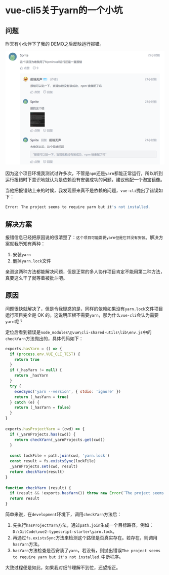 # vue-cli5关于yarn的一个小坑

## 问题

昨天有小伙伴下了我的 DEMO之后反映运行报错。

![小伙伴反映报错](https://raw.githubusercontent.com/ivestszheng/images-store/master/img/0.png)

因为这个项目环境我测试过许多次，不管是`npm`还是`yarn`都能正常运行，所以听到运行报错时下意识地就认为是依赖没有安装成功的问题，建议他配一个淘宝镜像。

当他把报错贴上来的时候，我发现原来真不是依赖的问题，`vue-cli`抛出了错误如下：

```bash
Error: The project seems to require yarn but it's not installed.
```

## 解决方案

报错信息已经把原因说的很清楚了：`这个项目可能需要yarn但是它并没有安装`。解决方案就我所知有两种：

1. 安装`yarn`
2. 删掉`yarn.lock`文件

亲测这两种方法都能解决问题，但是正常的多人协作项目肯定不能用第二种方法，真要这么干了就等着被批斗吧。

## 原因

问题很快就解决了，但是令我疑惑的是，同样的依赖如果没有`yarn.lock`文件项目运行项目完全是 OK 的。这说明压根不需要`yarn`，那为什么`vue-cli`会认为需要`yarn`呢？

定位后看到错误是`node_modules\@vue\cli-shared-utils\lib\env.js`中的`checkYarn`方法抛出的，具体代码如下：

```js
exports.hasYarn = () => {
  if (process.env.VUE_CLI_TEST) {
    return true
  }
  if (_hasYarn != null) {
    return _hasYarn
  }
  try {
    execSync('yarn --version', { stdio: 'ignore' })
    return (_hasYarn = true)
  } catch (e) {
    return (_hasYarn = false)
  }
}

exports.hasProjectYarn = (cwd) => {
  if (_yarnProjects.has(cwd)) {
    return checkYarn(_yarnProjects.get(cwd))
  }

  const lockFile = path.join(cwd, 'yarn.lock')
  const result = fs.existsSync(lockFile)
  _yarnProjects.set(cwd, result)
  return checkYarn(result)
}

function checkYarn (result) {
  if (result && !exports.hasYarn()) throw new Error(`The project seems to require yarn but it's not installed.`)
  return result
}
```

简单来说，在`development`环境下，调用`checkYarn`方法后：

1. 先执行`hasProjectYarn`方法，通过`path.join`生成一个目标路径，例如：`D:\GitCode\vue2-typescript-starter\yarn.lock`。
2. 再通过`fs.existsSync`方法来检测这个路径是否真实存在。若存在，则调用`hasYarn`方法。
3. `hasYarn`方法检查是否安装了`yarn`，若没有，则抛出错误`The project seems to require yarn but it's not installed.`中断程序。

大致过程便是如此，如果我对细节理解不到位，还望指正。
